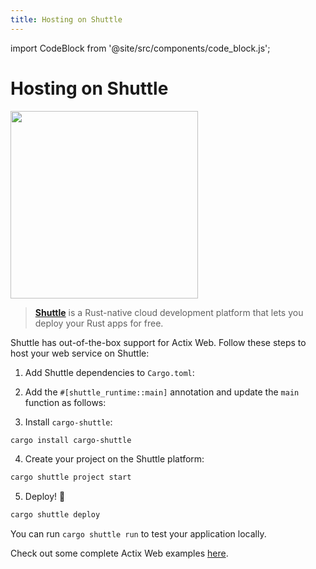 ```yaml
---
title: Hosting on Shuttle
---
```


import CodeBlock from '@site/src/components/code_block.js';

# Hosting on Shuttle

<img width="300" src="https://raw.githubusercontent.com/shuttle-hq/shuttle/master/assets/logo-rectangle-transparent.png"/>

> [**Shuttle**](https://www.shuttle.rs) is a Rust-native cloud development platform that lets you deploy your Rust apps for free.

Shuttle has out-of-the-box support for Actix Web. Follow these steps to host your web service on Shuttle:

1. Add Shuttle dependencies to `Cargo.toml`:

<CodeBlock example="shuttle" file="manifest" section="shuttle-deps" language="toml" />

2. Add the `#[shuttle_runtime::main]` annotation and update the `main` function as follows:

<CodeBlock example="shuttle" section="shuttle-hello-world" />

3. Install `cargo-shuttle`:

```sh
cargo install cargo-shuttle
```

4. Create your project on the Shuttle platform:

```sh
cargo shuttle project start
```

5. Deploy! 🚀

```sh
cargo shuttle deploy
```

You can run `cargo shuttle run` to test your application locally.

Check out some complete Actix Web examples [here](https://github.com/shuttle-hq/shuttle-examples/tree/main/actix-web).
